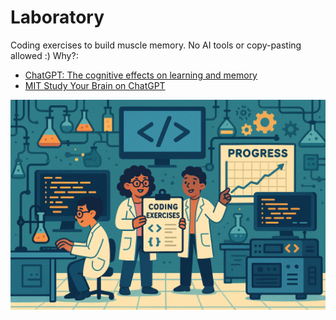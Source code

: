 # Laboratory
Coding exercises to build muscle memory. No AI tools or copy-pasting allowed :)
Why?:
- [ChatGPT: The cognitive effects on learning and memory](https://onlinelibrary.wiley.com/doi/full/10.1002/brx2.30)
- [MIT Study Your Brain on ChatGPT](https://www.media.mit.edu/publications/your-brain-on-chatgpt/)



![codelab](coding_laboratory.png)
